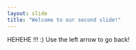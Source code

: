 ```yaml
---
layout: slide
title: "Welcome to our second slide!"
---
```

HEHEHE !!! :)
Use the left arrow to go back!
